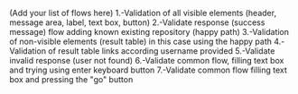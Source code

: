 (Add your list of flows here)
1.-Validation of all visible elements (header, message area, label, text box, button)
2.-Validate response (success message) flow adding known existing repository (happy path)
3.-Validation of non-visible elements (result table) in this case using the happy path
4.-Validation of result table links according username provided 
5.-Validate invalid response (user not found)
6.-Validate common flow, filling text box and trying using enter keyboard button
7.-Validate common flow filling text box and pressing the "go" button